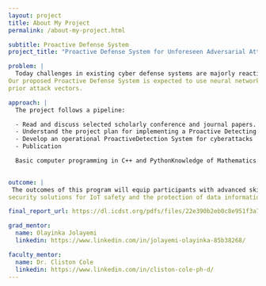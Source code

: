 ```yaml
---
layout: project
title: About My Project
permalink: /about-my-project.html

subtitle: Proactive Defense System
project_title: "Proactive Defense System for Unforeseen Adversarial Attacks"

problem: |
  Today challenges in existing cyber defense systems are majorly reactive against known adversarial attacks but not to unseen attacks. The growing concerns with current defense mechanisms are solely relying on static rules and predefined signatures to protect against threats. How can we improve defense systems to stay ahead of the constantly evolving threats?
Our proposed Proactive Defense System is expected to use neural networks as a base system for learning. We will train our neural networks to learn features across several tasks such as
prior attack vectors. 

approach: |
  The project follows a pipeline:

  - Read and discuss selected scholarly conference and journal papers.
  - Understand the project plan for implementing a Proactive Detecting System for unforeseen cyberattacks.
  - Develop an operational ProactiveDetection System for cyberattacks
  - Publication

  Basic computer programming in C++ and PythonKnowledge of Mathematics especially vector/matrix operations, Basic Knowledge of AI/ML Have an interest in learning advanced ML algorithms, communication networks, cybersecurity, and IoT systems.

  
outcome: |
 The outcomes of this program will equip participants with advanced skills in communication networking, cybersecurity, and ML systems tailored for cyberattack detection on IoT devices.The students will have opportunities to advance critical thinking skills in conducting basic research to develop complex ML systems by understanding legend ML algorithms for detecting cyberattacks. Additionally, they will acquire basic software programming skills in developing a ML system, system integration for IoT devices, and software configuration for networking by exchanging data over wireless links. Moreover, contribution to this project complements
security solutions for IoT safety and the protection of data information across data links in communication networks.

final_report_url: https://dl.icdst.org/pdfs/files/22e390b2eb0c8e951f3a742fda5b2d1d.pdf

grad_mentor:
  name: Olayinka Jolayemi
  linkedin: https://www.linkedin.com/in/jolayemi-olayinka-85b38268/

faculty_mentor:
  name: Dr. Cliston Cole
  linkedin: https://www.linkedin.com/in/cliston-cole-ph-d/
---
```

